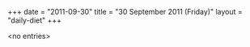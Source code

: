 +++
date = "2011-09-30"
title = "30 September 2011 (Friday)"
layout = "daily-diet"
+++

<p>&lt;no entries&gt;</p>